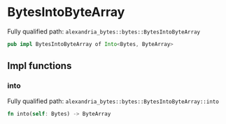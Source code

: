 # BytesIntoByteArray

Fully qualified path: `alexandria_bytes::bytes::BytesIntoByteArray`

```rust
pub impl BytesIntoByteArray of Into<Bytes, ByteArray>
```

## Impl functions

### into

Fully qualified path: `alexandria_bytes::bytes::BytesIntoByteArray::into`

```rust
fn into(self: Bytes) -> ByteArray
```


